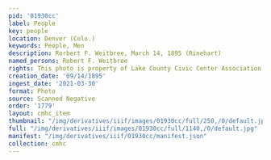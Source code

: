 ```yaml
---
pid: '01930cc'
label: People
key: people
location: Denver (Colo.)
keywords: People, Men
description: Rorbert F. Weitbree, March 14, 1895 (Rinehart)
named_persons: Robert F. Weitbree
rights: This photo is property of Lake County Civic Center Association.
creation_date: '09/14/1895'
ingest_date: '2021-03-30'
format: Photo
source: Scanned Negative
order: '1779'
layout: cmhc_item
thumbnail: "/img/derivatives/iiif/images/01930cc/full/250,/0/default.jpg"
full: "/img/derivatives/iiif/images/01930cc/full/1140,/0/default.jpg"
manifest: "/img/derivatives/iiif/01930cc/manifest.json"
collection: cmhc
---
```

